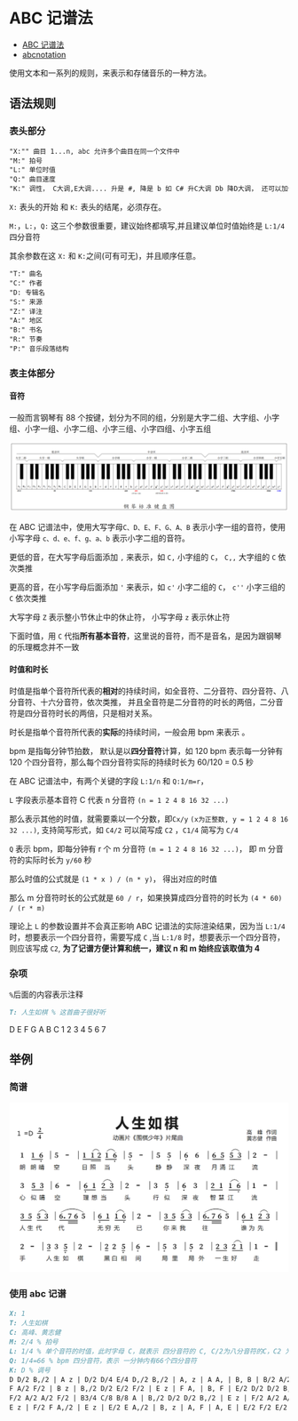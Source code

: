 # ABC 记谱法

- [ABC 记谱法](https://zh.wikipedia.org/wiki/ABC%E8%AE%B0%E8%B0%B1%E6%B3%95)
- [abcnotation](https://abcnotation.com/)

使用文本和一系列的规则，来表示和存储音乐的一种方法。

## 语法规则

### 表头部分

```md
"X:"" 曲目 1...n, abc 允许多个曲目在同一个文件中
"M:" 拍号
"L:" 单位时值
"Q:" 曲目速度
"K:" 调性， C大调,E大调.... 升是 #, 降是 b 如 C# 升C大调 Db 降D大调， 还可以加调式 如 K:C lydian， 还能指定某音升高或降低半音 如 K:C^d 表示C大调, d 音要升半音，降低是用 \_
```

`X:` 表头的开始 和 `K:` 表头的结尾，必须存在。

`M:`，`L:`，`Q:` 这三个参数很重要，建议始终都填写,并且建议单位时值始终是 `L:1/4` 四分音符

其余参数在这 `X:` 和 `K:`之间(可有可无)，并且顺序任意。

```md
"T:" 曲名
"C:" 作者
"D: 专辑名
"S:" 来源
"Z:" 译注
"A:" 地区
"B:" 书名
"R:" 节奏
"P:" 音乐段落结构
```

### 表主体部分

#### 音符

一般而言钢琴有 88 个按键，划分为不同的组，分别是大字二组、大字组、小字组、小字一组、小字二组、小字三组、小字四组、小字五组

![](../images/piano_standard.png)

在 ABC 记谱法中，使用大写字母`C、D、E、F、G、A、B` 表示小字一组的音符，使用小写字母 `c、d、e、f、g、a、b` 表示小字二组的音符。

更低的音，在大写字母后面添加 `,` 来表示，如 `C,` 小字组的 `C`， `C,,` 大字组的 `C` 依次类推

更高的音，在小写字母后面添加 `'` 来表示，如 `c'` 小字二组的 `C`， `c''` 小字三组的 `C` 依次类推

大写字母 `Z` 表示整小节休止中的休止符， 小写字母 `z` 表示休止符

下面时值，用 `C` 代指**所有基本音符**，这里说的音符，而不是音名，是因为跟钢琴的乐理概念并不一致

#### 时值和时长

时值是指单个音符所代表的**相对**的持续时间，如全音符、二分音符、四分音符、八分音符、十六分音符，依次类推， 并且全音符是二分音符的时长的两倍，二分音符是四分音符时长的两倍，只是相对关系。

时长是指单个音符所代表的**实际**的持续时间，一般会用 bpm 来表示 。

bpm 是指每分钟节拍数， 默认是以**四分音符**计算，如 120 bpm 表示每一分钟有 120 个四分音符，那么每个四分音符实际的持续时长为 60/120 = 0.5 秒

在 ABC 记谱法中，有两个关键的字段 `L:1/n` 和 `Q:1/m=r`，

`L` 字段表示基本音符 C 代表 n 分音符 `(n = 1 2 4 8 16 32 ...)`

那么表示其他的时值，就需要乘以一个分数，即`Cx/y` `(x为正整数, y = 1 2 4 8 16 32 ...)`, 支持简写形式，如 `C4/2` 可以简写成 `C2` ，`C1/4` 简写为 `C/4`

`Q` 表示 bpm，即每分钟有 r 个 m 分音符 `(m = 1 2 4 8 16 32 ...)`， 即 m 分音符的实际时长为 `y/60` 秒

那么时值的公式就是 `(1 * x ) / (n * y)`， 得出对应的时值

那么 m 分音符时长的公式就是 `60 / r`，如果换算成四分音符的时长为 `(4 * 60) / (r * m)`

理论上 `L` 的参数设置并不会真正影响 ABC 记谱法的实际渲染结果，因为当 `L:1/4` 时，想要表示一个四分音符，需要写成 `C` ,当 `L:1/8` 时，想要表示一个四分音符，则应该写成 `C2`, **为了记谱方便计算和统一，建议 n 和 m 始终应该取值为 4**

### 杂项

`%`后面的内容表示注释

```md
T: 人生如棋 % 这首曲子很好听
```

D E F G A B C
1 2 3 4 5 6 7

## 举例

### 简谱

![](../images/qi_jianpu.png)

### 使用 abc 记谱

```md
X: 1
T: 人生如棋
C: 高峰、黄志健
M: 2/4 % 拍号
L: 1/4 % 单个音符的时值，此时字母 C，就表示 四分音符的 C, C/2为八分音符的C，C2 为二分音符的C
Q: 1/4=66 % bpm 四分音符，表示 一分钟内有66个四分音符
K: D % 调号
D D/2 B,/2 | A z | D/2 D/4 E/4 D,/2 B,/2 | A, z | A A, | B, B | B/2 A/2 A/2 F/2 | E z |
F A/2 F/2 | B z | B,/2 D/2 E/2 F/2 | E z | F A, | B, F | E/2 D/2 D/2 B,/2 | D z |
F/2 A/2 A/2 F/2 | B3/4 C/8 B/8 A | B,/2 D/2 D/2 B,/2 | E z | F/2 A/2 A/2 F/2 | B3/4 C/8 B/8 A | B,/2, D/2 E/2 F/2 |
E z | F/2 F A,/2 | E z | E/2 E A,/2 | B, z | A, F | A, E | E/2 F/2 E/2 D/2 | D z |
```

<render-abc :abc="`
X: 1
T: 人生如棋
C: 高峰、黄志健
M: 2/4 % 拍号
L: 1/4 % 单个音符的时值，此时字母 C，就表示 四分音符的 C, C/2为八分音符的C，C2 为二分音符的C
Q: 1/4=66 % bpm 四分音符，表示 一分钟内有66个四分音符
K: D % 调号
D D/2 B,/2 | A z | D/2 D/4 E/4 D,/2 B,/2 | A, z | A A, | B, B | B/2 A/2 A/2 F/2 | E z |
F A/2 F/2 | B z | B,/2 D/2 E/2 F/2 | E z | F A, | B, F | E/2 D/2 D/2 B,/2 | D z |
F/2 A/2 A/2 F/2 | B3/4 C/8 B/8 A | B,/2 D/2 D/2 B,/2 | E z | F/2 A/2 A/2 F/2 | B3/4 C/8 B/8 A | B,/2, D/2 E/2 F/2 |
E z | F/2 F A,/2 | E z | E/2 E A,/2 | B, z | A, F | A, E | E/2 F/2 E/2 D/2 | D z |
`" :isplay="true"></render-abc>
